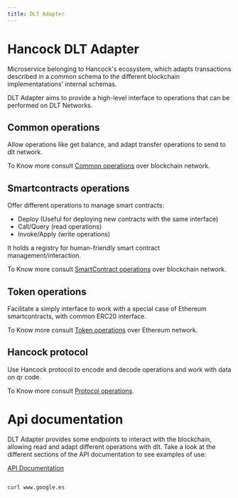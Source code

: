 ```yaml
---
title: DLT Adapter
---
```


# Hancock DLT Adapter

Microservice belonging to Hancock's ecosystem, which adapts transactions described in a common schema to the different blockchain implementatations' internal schemas.

DLT Adapter aims to provide a high-level interface to operations that can be performed on DLT Networks. 

## Common operations

Allow operations like get balance, and adapt transfer operations to send to dlt network.

To Know more consult <a href="/guide/dlt-adapter/Common.md/">Common operations</a> over blockchain network. 

## Smartcontracts operations

Offer different operations to manage smart contracts:
 - Deploy (Useful for deploying new contracts with the same interface)
 - Call/Query (read operations)
 - Invoke/Apply (write operations)

It holds a registry for human-friendly smart contract management/interaction.

To Know more consult <a href="/guide/dlt-adapter/SmartContract.md/">SmartContract operations</a> over blockchain network. 

## Token operations

Facilitate a simply interface to work with a special case of Ethereum smartcontracts, with common ERC20 interface.

To Know more consult <a href="/guide/dlt-adapter/Token.md/">Token operations</a> over Ethereum network. 

## Hancock protocol

Use Hancock protocol to encode and decode operations and work with data on qr code.

To Know more consult <a href="/guide/dlt-adapter/Protocol.md/">Protocol operations</a>. 

# Api documentation

DLT Adapter provides some endpoints to interact with the blockchain, allowing read and adapt different operations with dlt. Take a look at the different sections of the API documentation to see examples of use:

<a href="https://bbva.github.io/hancock-dlt-adapter/api.html">API Documentation</a>

```bash

curl www.google.es

```